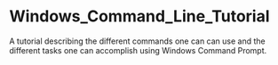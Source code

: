 # Windows_Command_Line_Tutorial
A tutorial describing the different commands one can can use and the different tasks one can accomplish using Windows Command Prompt.

